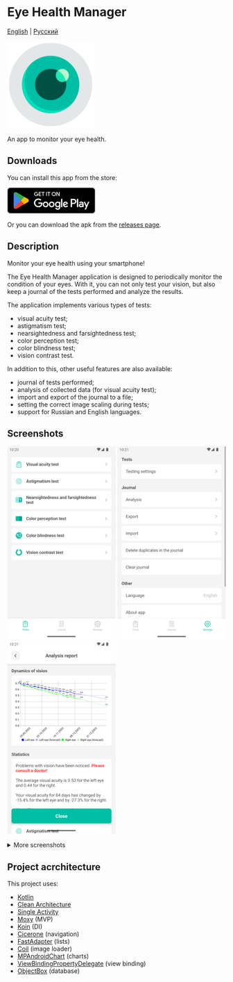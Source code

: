 # <a name="file_start"></a>Eye Health Manager
[English](https://github.com/RznNike/TestReadme?tab=readme-ov-file#file_start) | [Русский](/README.ru.md)

<img src="/readme_files/icon.png" alt="icon" width="200"/>

An app to monitor your eye health.
## Downloads
You can install this app from the store:

[<img src="/readme_files/en/badge_google_play.png" alt="Get it on Google Play" height="60"/>](https://play.google.com/store/apps/details?id=ru.rznnike.eyehealthmanager)

Or you can download the apk from the [releases page](https://github.com/RznNike/EyeHealthManager/releases).
## Description
Monitor your eye health using your smartphone!

The Eye Health Manager application is designed to periodically monitor the condition of your eyes. With it, you can not only test your vision, but also keep a journal of the tests performed and analyze the results.

The application implements various types of tests:
* visual acuity test;
* astigmatism test;
* nearsightedness and farsightedness test;
* color perception test;
* color blindness test;
* vision contrast test.

In addition to this, other useful features are also available:
* journal of tests performed;
* analysis of collected data (for visual acuity test);
* import and export of the journal to a file;
* setting the correct image scaling during tests;
* support for Russian and English languages.
## Screenshots
<img src="/readme_files/en/screenshot_1.png" alt="icon" width="250"/> <img src="/readme_files/en/screenshot_2.png" alt="icon" width="250"/> <img src="/readme_files/en/screenshot_3.png" alt="icon" width="250"/>

<details>
    <summary>More screenshots</summary>
    <img src="/readme_files/en/screenshot_4.png" alt="icon" width="250"/>
    <img src="/readme_files/en/screenshot_5.png" alt="icon" width="250"/>
    <img src="/readme_files/en/screenshot_6.png" alt="icon" width="250"/>
    <img src="/readme_files/en/screenshot_7.png" alt="icon" width="250"/>
    <img src="/readme_files/en/screenshot_8.png" alt="icon" width="250"/>
</details>

## Project acrchitecture
This project uses:
* [Kotlin](https://kotlinlang.org/)
* [Clean Architecture](https://blog.cleancoder.com/uncle-bob/2012/08/13/the-clean-architecture.html)
* [Single Activity](https://www.toolify.ai/ai-news/mastering-single-activity-in-android-development-176852)
* [Moxy](https://github.com/moxy-community/Moxy) (MVP)
* [Koin](https://github.com/InsertKoinIO/koin) (DI)
* [Cicerone](https://github.com/terrakok/Cicerone) (navigation)
* [FastAdapter](https://github.com/mikepenz/FastAdapter) (lists)
* [Coil](https://github.com/coil-kt/coil) (image loader)
* [MPAndroidChart](https://github.com/PhilJay/MPAndroidChart) (charts)
* [ViewBindingPropertyDelegate](https://github.com/kirich1409/ViewBindingPropertyDelegate) (view binding)
* [ObjectBox](https://github.com/objectbox/objectbox-java) (database)
